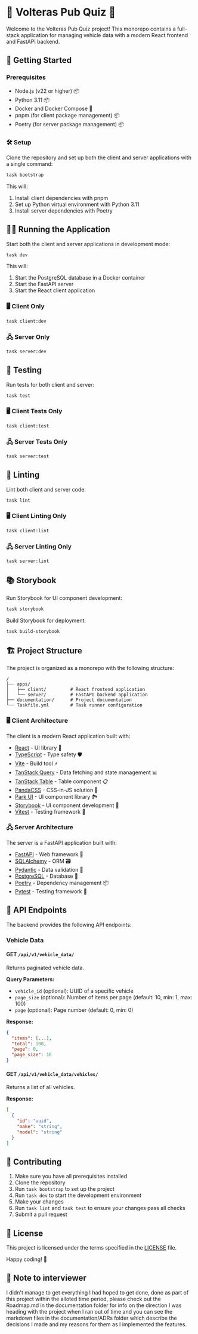 # 🚗 Volteras Pub Quiz 🧠

Welcome to the Volteras Pub Quiz project! This monorepo contains a full-stack application for managing vehicle data with a modern React frontend and FastAPI backend.

## 🚀 Getting Started

### Prerequisites

- Node.js (v22 or higher) 📦
- Python 3.11 📦
- Docker and Docker Compose 🐳
- pnpm (for client package management) 📦
- Poetry (for server package management) 📦

### 🛠️ Setup

Clone the repository and set up both the client and server applications with a single command:

```bash
task bootstrap
```

This will:
1. Install client dependencies with pnpm
2. Set up Python virtual environment with Python 3.11
3. Install server dependencies with Poetry

## 🏃‍♂️ Running the Application

Start both the client and server applications in development mode:

```bash
task dev
```

This will:
1. Start the PostgreSQL database in a Docker container
2. Start the FastAPI server
3. Start the React client application

### 🖥️ Client Only

```bash
task client:dev
```

### 🖧 Server Only

```bash
task server:dev
```

## 🧪 Testing

Run tests for both client and server:

```bash
task test
```

### 🖥️ Client Tests Only

```bash
task client:test
```

### 🖧 Server Tests Only

```bash
task server:test
```

## 🧹 Linting

Lint both client and server code:

```bash
task lint
```

### 🖥️ Client Linting Only

```bash
task client:lint
```

### 🖧 Server Linting Only

```bash
task server:lint
```

## 📚 Storybook

Run Storybook for UI component development:

```bash
task storybook
```

Build Storybook for deployment:

```bash
task build-storybook
```

## 🏗️ Project Structure

The project is organized as a monorepo with the following structure:

```
/
├── apps/
│   ├── client/         # React frontend application
│   └── server/         # FastAPI backend application
├── documentation/      # Project documentation
└── Taskfile.yml        # Task runner configuration
```

### 🖥️ Client Architecture

The client is a modern React application built with:

- [React](https://reactjs.org/) - UI library 🎨
- [TypeScript](https://www.typescriptlang.org/) - Type safety 🛡️
- [Vite](https://vitejs.dev/) - Build tool ⚡
- [TanStack Query](https://tanstack.com/query/latest) - Data fetching and state management 📊
- [TanStack Table](https://tanstack.com/table/latest) - Table component 📋
- [PandaCSS](https://panda-css.com/) - CSS-in-JS solution 🐼
- [Park UI](https://park-ui.com/) - UI component library 🏞️
- [Storybook](https://storybook.js.org/) - UI component development 📕
- [Vitest](https://vitest.dev/) - Testing framework 🧪

### 🖧 Server Architecture

The server is a FastAPI application built with:

- [FastAPI](https://fastapi.tiangolo.com/) - Web framework 🚀
- [SQLAlchemy](https://www.sqlalchemy.org/) - ORM 🗃️
- [Pydantic](https://docs.pydantic.dev/) - Data validation 📝
- [PostgreSQL](https://www.postgresql.org/) - Database 🐘
- [Poetry](https://python-poetry.org/) - Dependency management 📦
- [Pytest](https://docs.pytest.org/) - Testing framework 🧪

## 🔌 API Endpoints

The backend provides the following API endpoints:

### Vehicle Data

#### GET `/api/v1/vehicle_data/`

Returns paginated vehicle data.

**Query Parameters:**
- `vehicle_id` (optional): UUID of a specific vehicle
- `page_size` (optional): Number of items per page (default: 10, min: 1, max: 100)
- `page` (optional): Page number (default: 0, min: 0)

**Response:**
```json
{
  "items": [...],
  "total": 100,
  "page": 0,
  "page_size": 10
}
```

#### GET `/api/v1/vehicle_data/vehicles/`

Returns a list of all vehicles.

**Response:**
```json
[
  {
    "id": "uuid",
    "make": "string",
    "model": "string"
  }
]
```

## 🤝 Contributing

1. Make sure you have all prerequisites installed
2. Clone the repository
3. Run `task bootstrap` to set up the project
4. Run `task dev` to start the development environment
5. Make your changes
6. Run `task lint` and `task test` to ensure your changes pass all checks
7. Submit a pull request

## 📝 License

This project is licensed under the terms specified in the [LICENSE](LICENSE) file.

Happy coding! 🎉

## 📝 Note to interviewer

I didn't manage to get everything I had hoped to get done, done as part of this project within the alloted time period, 
please check out the Roadmap.md in the documentation folder for info on the direction I was heading with the project 
when I ran out of time and you can see the markdown files in the documentation/ADRs folder which describe the decisions 
I made and my reasons for them as I implemented the features.
